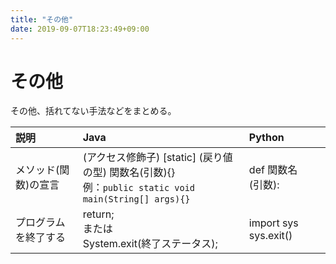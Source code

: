 ```yaml
---
title: "その他"
date: 2019-09-07T18:23:49+09:00
---
```


# その他

その他、括れてない手法などをまとめる。

|説明|Java|Python||
|:---|:---|:---|:---|
|メソッド(関数)の宣言|(アクセス修飾子) [static] (戻り値の型) 関数名(引数){}<br>例：```public static void main(String[] args){}```|def 関数名(引数):<br>||
|プログラムを終了する|return;<br>または<br>System.exit(終了ステータス);|import sys<br>sys.exit()||
